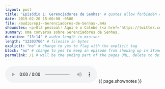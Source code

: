 ```yaml
---
layout: post
title: 'Episódio 1: Gerenciadores de Senhas' # quotes allow forbidden characters like the colon
date: 2019-02-20 15:00:00 -0500
file: /audio/ep1--Gerenciadores-de-Senhas-.m4a
shownotes: <p>Olá pessoal! Aqui é o Calebe (<a href="https://twitter.com/calebe94">@calebe94</a>)! AGORA DE MICROFONE NOVO! Neste episódio de <a href="https://engcomputaria.github.io">Engenhação da Computaria</a> nós iremos conversar sobre gerenciadores de senhas, e porque eu acho que você deveria estar utilizando um. Para críticas e sugestões me mande um email em engdacomputaria@gmail.com</p>
summary: Uma conversa sobre Gerenciadores de Senhas.
duration: "13:14" # audio length in min:sec
length: "12203766" # filesize in bytes
explicit: "no" # change to yes to flag with the explicit tag
block: "no" # change to yes to keep an episode from showing up in iTunes
permalink: /1 # will be the ending part of the pages URL, delete to default to the title
---
```


<audio controls>
<source src="{{site.url}}{{site.baseurl}}{{ page.file }}" type="audio/x-m4a">
Your browser does not support the audio element.
</audio>
{{ page.shownotes }}